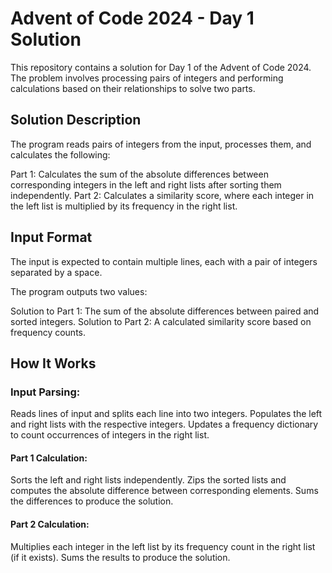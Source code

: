 ﻿# Advent of Code 2024 - Day 1 Solution
This repository contains a solution for Day 1 of the Advent of Code 2024. The problem involves processing pairs of integers and performing calculations based on their relationships to solve two parts.

## Solution Description
The program reads pairs of integers from the input, processes them, and calculates the following:

Part 1: Calculates the sum of the absolute differences between corresponding integers in the left and right lists after sorting them independently.
Part 2: Calculates a similarity score, where each integer in the left list is multiplied by its frequency in the right list.

## Input Format
The input is expected to contain multiple lines, each with a pair of integers separated by a space.


The program outputs two values:

Solution to Part 1: The sum of the absolute differences between paired and sorted integers.
Solution to Part 2: A calculated similarity score based on frequency counts.

## How It Works
### Input Parsing:

Reads lines of input and splits each line into two integers.
Populates the left and right lists with the respective integers.
Updates a frequency dictionary to count occurrences of integers in the right list.

#### Part 1 Calculation:

Sorts the left and right lists independently.
Zips the sorted lists and computes the absolute difference between corresponding elements.
Sums the differences to produce the solution.

#### Part 2 Calculation:

Multiplies each integer in the left list by its frequency count in the right list (if it exists).
Sums the results to produce the solution.